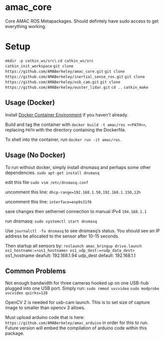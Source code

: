 # amac_core
Core AMAC ROS Metapackages. Should defintely have sudo access to get everything working.

# Setup
`mkdir -p catkin_ws/src\`
`cd catkin_ws/src`\
`catkin_init_workspace`
`git clone https://github.com/AMABerkeley/amac_core.git`
`git clone https://github.com/AMABerkeley/inertial_sense_ros.git`
`git clone https://github.com/AMABerkeley/usb_cam.git`
`git clone https://github.com/AMABerkeley/ouster_lidar.git`
`cd ..`
`catkin_make`

## Usage (Docker)

Install [Docker Container Environment](https://docs.docker.com/install/) if you haven't already.

Build and tag the container with `docker build -t amac/ros <<PATH>>`, replacing `PATH` with the directory containing the Dockerfile.

To shell into the container, run `docker run -it amac/ros`.

## Usage (No Docker)

To run without docker, simply install dnsmasq and perhaps some other dependencies. `sudo apt-get install dnsmasq`

edit this file `sudo vim /etc/dnsmasq.conf`

uncomment this line: `dhcp-range=192.168.1.50,192.168.1.150,12h`

uncomment this line: `interface=enp0s31f6`

save changes then sethernet connection to manual iPv4 `194.168.1.1`

run dnsmasq: `sudo systemctl start dnsmasq`

Use `journalctl -fu dnsmasq` to see dnsmasq’s status. You should see an IP address be allocated to the sensor after 10-15 seconds.

Then startup all sensors by: `roslaunch amac_bringup drive.launch os1_hostname:=<os1_hostname> os1_udp_dest:=<udp_data_dest>` os1_hostname deafult: 192.168.1.94 udp_dest default: 192.168.1.1


## Common Problems

Not enough bandwidth for three cameras hooked up on one USB-hub plugged into one USB port. Simply run:
`sudo rmmod uvcvideo`
`sudo modprobe uvcvideo quirks=128`

OpenCV 2 is needed for usb-cam launch. This is to set size of capture image to smaller than opencv 3 allows.

Must upload arduino code that is here: `https://github.com/AMABerkeley/amac_arduino` in order for this to run. Future version will embed the compilation of arduino code within this package. 
